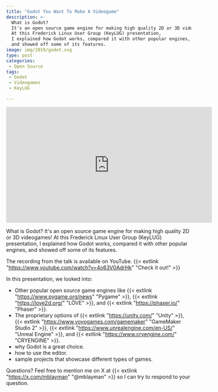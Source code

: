 ```yaml
---
title: "Godot You Want To Make A Videogame"
description: >-
  What is Godot?
  It's an open source game engine for making high quality 2D or 3D videogames!
  At this Frederick Linux User Group (KeyLUG) presentation,
  I explained how Godot works, compared it with other popular engines,
  and showed off some of its features.
image: img/2019/godot.svg
type: post
categories:
 - Open Source
tags:
 - Godot
 - Videogames
 - KeyLUG

---
```


<iframe width="560" height="315" src="https://www.youtube.com/embed/4o63V0AdrHk" frameborder="0" allow="accelerometer; autoplay; encrypted-media; gyroscope; picture-in-picture" allowfullscreen></iframe>

What is Godot?
It's an open source game engine for making high quality 2D or 3D videogames!
At this Frederick Linux User Group (KeyLUG) presentation,
I explained how Godot works, compared it with other popular engines,
and showed off some of its features.

The recording from the talk is available
on YouTube.
{{< extlink "https://www.youtube.com/watch?v=4o63V0AdrHk" "Check it out!" >}}

<!--more-->

In this presentation,
we looked into:

* Other popular open source game engines
    like {{< extlink "https://www.pygame.org/news" "Pygame" >}},
    {{< extlink "https://love2d.org/" "LÖVE" >}},
    and {{< extlink "https://phaser.io/" "Phaser" >}}.
* The proprietary options
    of {{< extlink "https://unity.com/" "Unity" >}},
    {{< extlink "https://www.yoyogames.com/gamemaker" "GameMaker Studio 2" >}},
    {{< extlink "https://www.unrealengine.com/en-US/" "Unreal Engine" >}},
    and {{< extlink "https://www.cryengine.com/" "CRYENGINE" >}}.
* why Godot is a great choice.
* how to use the editor.
* sample projects that showcase different types of games.

Questions?
Feel free
to mention me
on X
at {{< extlink "https://x.com/mblayman" "@mblayman" >}}
so I can try to respond
to your question.
